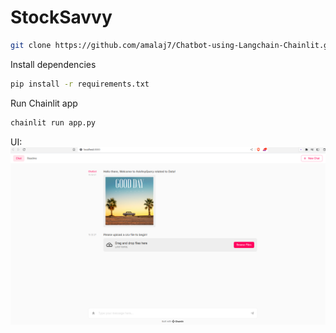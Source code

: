 # StockSavvy

```bash
git clone https://github.com/amalaj7/Chatbot-using-Langchain-Chainlit.git
```
Install dependencies
```bash
pip install -r requirements.txt

```
Run Chainlit app
```python
chainlit run app.py
```

UI:
![Homepage_UI](homepage.png)
